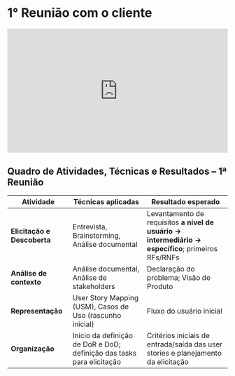 # 1° Reunião com o cliente

<div style="position: relative; padding-bottom: 56.25%; height: 0; overflow: hidden; max-width: 100%; background: #000;">
  <iframe 
    src="https://youtu.be/-d6xQrwtiEo" 
    style="position: absolute; top: 0; left: 0; width: 100%; height: 100%;" 
    frameborder="0" 
    allowfullscreen
    title="1° Reunião com cliente">
  </iframe>
</div>

## Quadro de Atividades, Técnicas e Resultados – 1ª Reunião

| **Atividade**               | **Técnicas aplicadas**                                                | **Resultado esperado**                                                                             |
| --------------------------- | --------------------------------------------------------------------- | -------------------------------------------------------------------------------------------------- |
| **Elicitação e Descoberta** | Entrevista, Brainstorming, Análise documental                         | Levantamento de requisitos **a nível de usuário → intermediário → específico**; primeiros RFs/RNFs |
| **Análise de contexto**     | Análise documental, Análise de stakeholders                           | Declaração do problema; Visão de Produto                                                           |
| **Representação**           | User Story Mapping (USM), Casos de Uso (rascunho inicial)             | Fluxo do usuário inicial                                                                           |
| **Organização**             | Início da definição de DoR e DoD; definição das tasks para elicitação | Critérios iniciais de entrada/saída das user stories e planejamento da elicitação                  |

